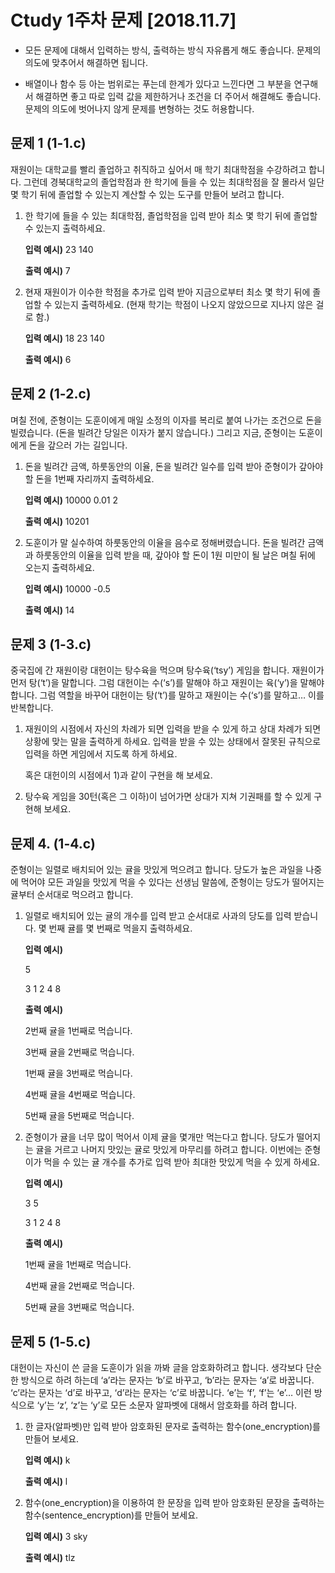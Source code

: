 # Ctudy 1주차 문제 [2018.11.7]

* 모든 문제에 대해서 입력하는 방식, 출력하는 방식 자유롭게 해도 좋습니다. 문제의 의도에 맞추어서 해결하면 됩니다.

* 배열이나 함수 등 아는 범위로는 푸는데 한계가 있다고 느낀다면 그 부분을 연구해서 해결하면 좋고 따로 입력 값을 제한하거나 조건을 더 주어서 해결해도 좋습니다. 문제의 의도에 벗어나지 않게 문제를 변형하는 것도 허용합니다.

 

## 문제 1 (1-1.c)

재원이는 대학교를 빨리 졸업하고 취직하고 싶어서 매 학기 최대학점을 수강하려고 합니다. 그런데 경북대학교의 졸업학점과 한 학기에 들을 수 있는 최대학점을 잘 몰라서 일단 몇 학기 뒤에 졸업할 수 있는지 계산할 수 있는 도구를 만들어 보려고 합니다.

1. 한 학기에 들을 수 있는 최대학점, 졸업학점을 입력 받아 최소 몇 학기 뒤에 졸업할 수 있는지 출력하세요.

   **입력 예시)** 23 140

   **출력 예시)** 7

2. 현재 재원이가 이수한 학점을 추가로 입력 받아 지금으로부터 최소 몇 학기 뒤에 졸업할 수 있는지 출력하세요. (현재 학기는 학점이 나오지 않았으므로 지나지 않은 걸로 함.)

   **입력 예시)** 18 23 140

   **출력 예시)** 6

 

## 문제 2 (1-2.c)

며칠 전에, 준형이는 도훈이에게 매일 소정의 이자를 복리로 붙여 나가는 조건으로 돈을 빌렸습니다. (돈을 빌려간 당일은 이자가 붙지 않습니다.) 그리고 지금, 준형이는 도훈이에게 돈을 갚으러 가는 길입니다.

1. 돈을 빌려간 금액, 하룻동안의 이율, 돈을 빌려간 일수를 입력 받아 준형이가 갚아야 할 돈을 1번째 자리까지 출력하세요.

   **입력 예시)** 10000 0.01 2

   **출력 예시)** 10201

2. 도훈이가 말 실수하여 하룻동안의 이율을 음수로 정해버렸습니다. 돈을 빌려간 금액과 하룻동안의 이율을 입력 받을 때, 갚아야 할 돈이 1원 미만이 될 날은 며칠 뒤에 오는지 출력하세요.

   **입력 예시)** 10000 -0.5

   **출력 예시)** 14



## 문제 3 (1-3.c)

중국집에 간 재원이랑 대헌이는 탕수육을 먹으며 탕수육(‘tsy’) 게임을 합니다. 재원이가 먼저 탕(‘t’)을 말합니다. 그럼 대헌이는 수(‘s’)를 말해야 하고 재원이는 육(‘y’)을 말해야 합니다. 그럼 역할을 바꾸어 대헌이는 탕(‘t’)를 말하고 재원이는 수(‘s’)를 말하고… 이를 반복합니다.

1. 재원이의 시점에서 자신의 차례가 되면 입력을 받을 수 있게 하고 상대 차례가 되면 상황에 맞는 말을 출력하게 하세요. 입력을 받을 수 있는 상태에서 잘못된 규칙으로 입력을 하면 게임에서 지도록 하게 하세요. 

   혹은 대헌이의 시점에서 1)과 같이 구현을 해 보세요.

2. 탕수육 게임을 30턴(혹은 그 이하)이 넘어가면 상대가 지쳐 기권패를 할 수 있게 구현해 보세요.

 

## 문제 4. (1-4.c)

준형이는 일렬로 배치되어 있는 귤을 맛있게 먹으려고 합니다. 당도가 높은 과일을 나중에 먹어야 모든 과일을 맛있게 먹을 수 있다는 선생님 말씀에, 준형이는 당도가 떨어지는 귤부터 순서대로 먹으려고 합니다.

1. 일렬로 배치되어 있는 귤의 개수를 입력 받고 순서대로 사과의 당도를 입력 받습니다. 몇 번째 귤를 몇 번째로 먹을지 출력하세요.

   **입력 예시)**

   5

   3 1 2 4 8 

   **출력 예시)** 

   2번째 귤을 1번째로 먹습니다. 

   3번째 귤을 2번째로 먹습니다. 

   1번째 귤을 3번째로 먹습니다. 

   4번째 귤을 4번째로 먹습니다. 

   5번째 귤을 5번째로 먹습니다. 

2. 준형이가 귤을 너무 많이 먹어서 이제 귤을 몇개만 먹는다고 합니다. 당도가 떨어지는 귤을 거르고 나머지 맛있는 귤로 맛있게 마무리를 하려고 합니다. 이번에는 준형이가 먹을 수 있는 귤 개수를 추가로 입력 받아 최대한 맛있게 먹을 수 있게 하세요.

   **입력 예시)**

   3 5

   3 1 2 4 8

   **출력 예시)**

   1번째 귤을 1번째로 먹습니다.

   4번째 귤을 2번째로 먹습니다.

   5번째 귤을 3번째로 먹습니다.



## 문제 5 (1-5.c)

대헌이는 자신이 쓴 글을 도훈이가 읽을 까봐 글을 암호화하려고 합니다. 생각보다 단순한 방식으로 하려 하는데 ‘a’라는 문자는 ‘b’로 바꾸고, ‘b’라는 문자는 ‘a’로 바꿉니다. ‘c’라는 문자는 ‘d’로 바꾸고, ‘d’라는 문자는 ‘c’로 바꿉니다. ‘e’는 ‘f’, ‘f’는 ‘e’… 이런 방식으로 ‘y’는 ‘z’, ‘z’는 ‘y’로 모든 소문자 알파벳에 대해서 암호화를 하려 합니다.

1. 한 글자(알파벳)만 입력 받아 암호화된 문자로 출력하는 함수(one_encryption)를 만들어 보세요.

   **입력 예시)** k

   **출력 예시)** l

2. 함수(one_encryption)을 이용하여 한 문장을 입력 받아 암호화된 문장을 출력하는 함수(sentence_encryption)를 만들어 보세요.

   **입력 예시)** 3 sky

   **출력 예시)** tlz
